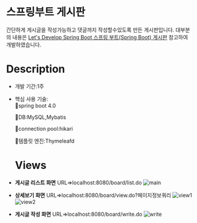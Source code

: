 # 스프링부트 게시판
간단하게 게시글을 작성가능하고 댓글까지 작성할수있도록 만든 게시판입니다.
대부분의 내용은 [Let's Develop Spring Boot
스프링 부트(Spring Boot) 게시판](https://congsong.tistory.com/) 참고하여 개발하였습니다.

# Description
- 개발 기간:1주
- 핵심 사용 기술:<br/>
  📕spring boot 4.0
  
  📕DB:MySQL,Mybatis
  
  📕connection pool:hikari
  
  📕템플릿 엔진:Thymeleafd
  
  
  # Views

- **게시글 리스트 화면** URL=>localhost:8080/board/list.do
![main](https://user-images.githubusercontent.com/40134318/146670536-1ca1fde0-1eb9-4fae-8523-44cb833dece8.gif)
 
- **상세보기 화면** URL=>localhost:8080/board/view.do?페이지정보쿼리
![view1](https://user-images.githubusercontent.com/40134318/146670610-651ce937-4458-4445-83f8-65827252f0da.gif)
![view2](https://user-images.githubusercontent.com/40134318/146670624-f577754d-d1c5-4748-a3b4-40ba49318fda.gif)

- **게시글 작성 화면** URL=>localhost:8080/board/write.do
![write](https://user-images.githubusercontent.com/40134318/146670628-b3bd41e1-1d3e-41ed-8ed9-f3996f84a4af.gif)
